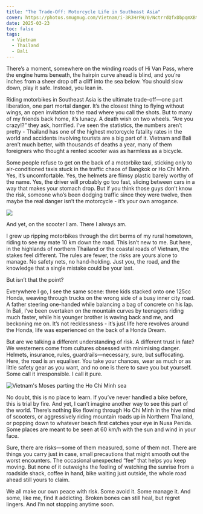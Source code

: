 ```yaml
---
title: "The Trade-Off: Motorcycle Life in Southeast Asia"
cover: https://photos.smugmug.com/Vietnam/i-3RJHrPH/0/NctrrdQfxDbpqmXBtNqc2n3tL63xnbks9FWVg28N3/X4/Vietnam%20-%2067-X4.jpg
date: 2025-03-23
toc: false
tags:
  - Vietnam
  - Thailand
  - Bali
---
```


There’s a moment, somewhere on the winding roads of Hi Van Pass, where the engine hums beneath, the hairpin curve ahead is blind, and you’re inches from a sheer drop off a cliff into the sea below. You should slow down, play it safe. Instead, you lean in.

Riding motorbikes in Southeast Asia is the ultimate trade-off—one part liberation, one part mortal danger. It’s the closest thing to flying without wings, an open invitation to the road where you call the shots. But to many of my friends back home, it’s lunacy. A death wish on two wheels. “Are you crazy!?” they ask, horrified. I’ve seen the statistics, the numbers aren’t pretty - Thailand has one of the highest motorcycle fatality rates in the world and accidents involving tourists are a big part of it. Vietnam and Bali aren’t much better, with thousands of deaths a year, many of them foreigners who thought a rented scooter was as harmless as a bicycle.

Some people refuse to get on the back of a motorbike taxi, sticking only to air-conditioned taxis stuck in the traffic chaos of Bangkok or Ho Chi Minh. Yes, it’s uncomfortable. Yes, the helmets are flimsy plastic barely worthy of the name. Yes, the driver will probably go too fast, slicing between cars in a way that makes your stomach drop. But if you think those guys don’t know the risk, someone who’s been dodging traffic since they were twelve, then maybe the real danger isn’t the motorcycle - it’s your own arrogance.

![](https://photos.smugmug.com/Thailand-Bangkok/i-55n55Fc/0/MvWWWDmkWTrxgXvnc6x9qgQN38Vwd8bZ6GznbNS34/X4/DSC03588-X4.jpg)

And yet, on the scooter I am. There I always am.

I grew up ripping motorbikes through the dirt berms of my rural hometown, riding to see my mate 10 km down the road. This isn’t new to me. But here, in the highlands of northern Thailand or the coastal roads of Vietnam, the stakes feel different. The rules are fewer, the risks are yours alone to manage. No safety nets, no hand-holding. Just you, the road, and the knowledge that a single mistake could be your last.

But isn’t that the point?

Everywhere I go, I see the same scene: three kids stacked onto one 125cc Honda, weaving through trucks on the wrong side of a busy inner city road. A father steering one-handed while balancing a bag of concrete on his lap. In Bali, I’ve been overtaken on the mountain curves by teenagers riding much faster, while his younger brother is waving back and me, and beckoning me on. It’s not recklessness - it’s just life here revolves around the Honda, life was experienced on the back of a Honda Dream.

But are we talking a different understanding of risk. A different trust in fate? We westerners come from cultures obsessed with minimising danger. Helmets, insurance, rules, guardrails—necessary, sure, but suffocating. Here, the road is an equaliser. You take your chances, wear as much or as little safety gear as you want, and no one is there to save you but yourself. Some call it irresponsible. I call it pure.

![Vietnam's Moses parting the Ho Chi Minh sea](https://photos.smugmug.com/Vietnam/i-Q8pT6Wk/0/KnvpcXnnxDZS4D5SWNw4mskhWDQFxrhB5nS6hqN52/X4/Vietnam%20-%2068-X4.jpg)

No doubt, this is no place to learn. If you’ve never handled a bike before, this is trial by fire. And yet, I can’t imagine another way to see this part of the world. There’s nothing like flowing through Ho Chi Minh in the hive mind of scooters, or aggressively riding mountain roads up in Northern Thailand, or popping down to whatever beach first catches your eye in Nusa Penida. Some places are meant to be seen at 60 km/h with the sun and wind in your face.

Sure, there are risks—some of them measured, some of them not. There are things you carry just in case, small precautions that might smooth out the worst encounters. The occasional unexpected “fee” that helps you keep moving. But none of it outweighs the feeling of watching the sunrise from a roadside shack, coffee in hand, bike waiting just outside, the whole road ahead still yours to claim.

We all make our own peace with risk. Some avoid it. Some manage it. And some, like me, find it addicting. Broken bones can still heal, but regret lingers. And I’m not stopping anytime soon.
